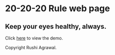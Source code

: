 20-20-20 Rule web page
======================

Keep your eyes healthy, always.
-------------------------------


Click <a href="http://www.rushiagr.com/202020rule/" target="_blank">here</a> to view the demo.


Copyright Rushi Agrawal.